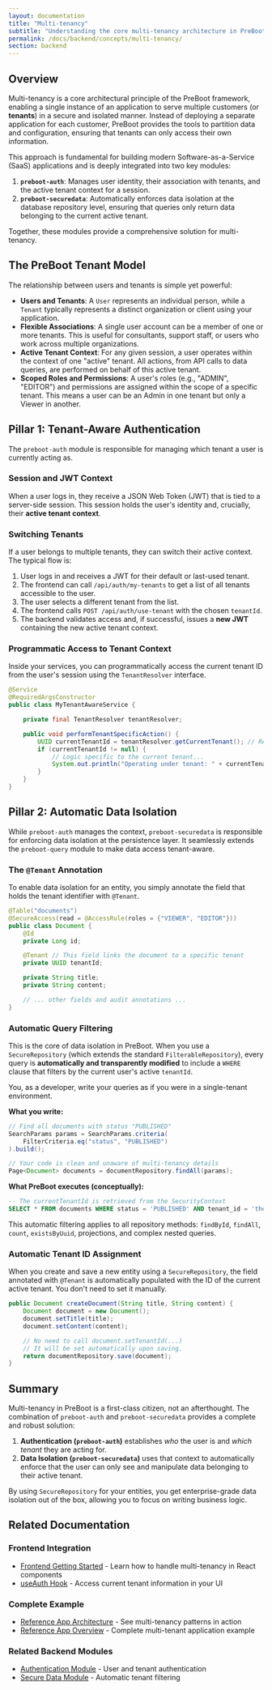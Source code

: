 ```yaml
---
layout: documentation
title: "Multi-tenancy"
subtitle: "Understanding the core multi-tenancy architecture in PreBoot."
permalink: /docs/backend/concepts/multi-tenancy/
section: backend
---
```


## Overview

Multi-tenancy is a core architectural principle of the PreBoot framework, enabling a single instance of an application to serve multiple customers (or **tenants**) in a secure and isolated manner. Instead of deploying a separate application for each customer, PreBoot provides the tools to partition data and configuration, ensuring that tenants can only access their own information.

This approach is fundamental for building modern Software-as-a-Service (SaaS) applications and is deeply integrated into two key modules:
1.  **`preboot-auth`**: Manages user identity, their association with tenants, and the active tenant context for a session.
2.  **`preboot-securedata`**: Automatically enforces data isolation at the database repository level, ensuring that queries only return data belonging to the current active tenant.

Together, these modules provide a comprehensive solution for multi-tenancy.

## The PreBoot Tenant Model

The relationship between users and tenants is simple yet powerful:

* **Users and Tenants**: A `User` represents an individual person, while a `Tenant` typically represents a distinct organization or client using your application.
* **Flexible Associations**: A single user account can be a member of one or more tenants. This is useful for consultants, support staff, or users who work across multiple organizations.
* **Active Tenant Context**: For any given session, a user operates within the context of one "active" tenant. All actions, from API calls to data queries, are performed on behalf of this active tenant.
* **Scoped Roles and Permissions**: A user's roles (e.g., "ADMIN", "EDITOR") and permissions are assigned within the scope of a specific tenant. This means a user can be an Admin in one tenant but only a Viewer in another.

## Pillar 1: Tenant-Aware Authentication

The `preboot-auth` module is responsible for managing which tenant a user is currently acting as.

### Session and JWT Context

When a user logs in, they receive a JSON Web Token (JWT) that is tied to a server-side session. This session holds the user's identity and, crucially, their **active tenant context**.

### Switching Tenants

If a user belongs to multiple tenants, they can switch their active context. The typical flow is:
1.  User logs in and receives a JWT for their default or last-used tenant.
2.  The frontend can call `/api/auth/my-tenants` to get a list of all tenants accessible to the user.
3.  The user selects a different tenant from the list.
4.  The frontend calls `POST /api/auth/use-tenant` with the chosen `tenantId`.
5.  The backend validates access and, if successful, issues a **new JWT** containing the new active tenant context.

### Programmatic Access to Tenant Context

Inside your services, you can programmatically access the current tenant ID from the user's session using the `TenantResolver` interface.

```java
@Service
@RequiredArgsConstructor
public class MyTenantAwareService {

    private final TenantResolver tenantResolver;

    public void performTenantSpecificAction() {
        UUID currentTenantId = tenantResolver.getCurrentTenant(); // Resolves tenant ID from the session
        if (currentTenantId != null) {
            // Logic specific to the current tenant...
            System.out.println("Operating under tenant: " + currentTenantId);
        }
    }
}
```

## Pillar 2: Automatic Data Isolation

While `preboot-auth` manages the context, `preboot-securedata` is responsible for enforcing data isolation at the persistence layer. It seamlessly extends the `preboot-query` module to make data access tenant-aware.

### The `@Tenant` Annotation

To enable data isolation for an entity, you simply annotate the field that holds the tenant identifier with `@Tenant`.

```java
@Table("documents")
@SecureAccess(read = @AccessRule(roles = {"VIEWER", "EDITOR"}))
public class Document {
    @Id
    private Long id;

    @Tenant // This field links the document to a specific tenant
    private UUID tenantId;

    private String title;
    private String content;

    // ... other fields and audit annotations ...
}
```

### Automatic Query Filtering

This is the core of data isolation in PreBoot. When you use a `SecureRepository` (which extends the standard `FilterableRepository`), every query is **automatically and transparently modified** to include a `WHERE` clause that filters by the current user's active `tenantId`.

You, as a developer, write your queries as if you were in a single-tenant environment.

**What you write:**
```java
// Find all documents with status "PUBLISHED"
SearchParams params = SearchParams.criteria(
    FilterCriteria.eq("status", "PUBLISHED")
).build();

// Your code is clean and unaware of multi-tenancy details
Page<Document> documents = documentRepository.findAll(params);
```

**What PreBoot executes (conceptually):**
```sql
-- The currentTenantId is retrieved from the SecurityContext
SELECT * FROM documents WHERE status = 'PUBLISHED' AND tenant_id = 'the-current-users-tenant-id';
```

This automatic filtering applies to all repository methods: `findById`, `findAll`, `count`, `existsByUuid`, projections, and complex nested queries.

### Automatic Tenant ID Assignment

When you create and save a new entity using a `SecureRepository`, the field annotated with `@Tenant` is automatically populated with the ID of the current active tenant. You don't need to set it manually.

```java
public Document createDocument(String title, String content) {
    Document document = new Document();
    document.setTitle(title);
    document.setContent(content);

    // No need to call document.setTenantId(...)
    // It will be set automatically upon saving.
    return documentRepository.save(document);
}
```

## Summary

Multi-tenancy in PreBoot is a first-class citizen, not an afterthought. The combination of `preboot-auth` and `preboot-securedata` provides a complete and robust solution:
1.  **Authentication (`preboot-auth`)** establishes *who* the user is and *which tenant* they are acting for.
2.  **Data Isolation (`preboot-securedata`)** uses that context to automatically enforce that the user can only see and manipulate data belonging to their active tenant.

By using `SecureRepository` for your entities, you get enterprise-grade data isolation out of the box, allowing you to focus on writing business logic.

## Related Documentation

### Frontend Integration
- [Frontend Getting Started](/docs/frontend/getting-started/) - Learn how to handle multi-tenancy in React components
- [useAuth Hook](/docs/frontend/hooks/use-auth/) - Access current tenant information in your UI

### Complete Example
- [Reference App Architecture](/docs/reference-app/architecture/) - See multi-tenancy patterns in action
- [Reference App Overview](/docs/reference-app/overview/) - Complete multi-tenant application example

### Related Backend Modules
- [Authentication Module](/docs/backend/modules/authentication/) - User and tenant authentication
- [Secure Data Module](/docs/backend/modules/secure-data/) - Automatic tenant filtering